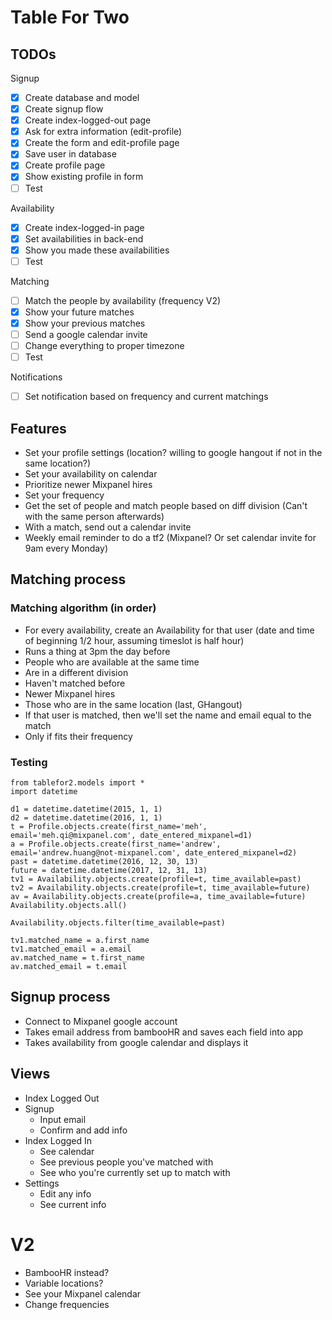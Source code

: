 # Table For Two


## TODOs

Signup
- [x] Create database and model
- [x] Create signup flow
- [x] Create index-logged-out page
- [x] Ask for extra information (edit-profile)
- [x] Create the form and edit-profile page
- [x] Save user in database
- [x] Create profile page
- [x] Show existing profile in form
- [ ] Test

Availability
- [x] Create index-logged-in page
- [x] Set availabilities in back-end
- [x] Show you made these availabilities
- [ ] Test

Matching
- [ ] Match the people by availability (frequency V2)
- [x] Show your future matches
- [x] Show your previous matches
- [ ] Send a google calendar invite
- [ ] Change everything to proper timezone
- [ ] Test

Notifications
- [ ] Set notification based on frequency and current matchings


## Features
- Set your profile settings (location? willing to google hangout if not in the same location?)
- Set your availability on calendar
- Prioritize newer Mixpanel hires
- Set your frequency
- Get the set of people and match people based on diff division (Can't with the same person afterwards)
- With a match, send out a calendar invite
- Weekly email reminder to do a tf2 (Mixpanel? Or set calendar invite for 9am every Monday)


## Matching process

### Matching algorithm (in order)
- For every availability, create an Availability for that user (date and time of beginning 1/2 hour, assuming timeslot is half hour)
- Runs a thing at 3pm the day before
- People who are available at the same time
- Are in a different division
- Haven't matched before
- Newer Mixpanel hires
- Those who are in the same location (last, GHangout)
- If that user is matched, then we'll set the name and email equal to the match
- Only if fits their frequency

### Testing
```
from tablefor2.models import *
import datetime

d1 = datetime.datetime(2015, 1, 1)
d2 = datetime.datetime(2016, 1, 1)
t = Profile.objects.create(first_name='meh', email='meh.qi@mixpanel.com', date_entered_mixpanel=d1)
a = Profile.objects.create(first_name='andrew', email='andrew.huang@not-mixpanel.com', date_entered_mixpanel=d2)
past = datetime.datetime(2016, 12, 30, 13)
future = datetime.datetime(2017, 12, 31, 13)
tv1 = Availability.objects.create(profile=t, time_available=past)
tv2 = Availability.objects.create(profile=t, time_available=future)
av = Availability.objects.create(profile=a, time_available=future)
Availability.objects.all()

Availability.objects.filter(time_available=past)

tv1.matched_name = a.first_name
tv1.matched_email = a.email
av.matched_name = t.first_name
av.matched_email = t.email
```


## Signup process
- Connect to Mixpanel google account
- Takes email address from bambooHR and saves each field into app
- Takes availability from google calendar and displays it


## Views
- Index Logged Out
- Signup
    - Input email
    - Confirm and add info
- Index Logged In
    - See calendar
    - See previous people you've matched with
    - See who you're currently set up to match with
- Settings
    - Edit any info
    - See current info


# V2
- BambooHR instead?
- Variable locations?
- See your Mixpanel calendar
- Change frequencies

